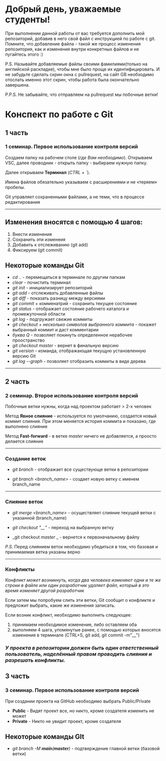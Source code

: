# Добрый день, уважаемые студенты! 
  При выполнении данной работы от вас требуется дополнить мой репозиторий, добавив в него свой файл с инструкцией по работе с git. Помните, что добавление файла - такой же процесс изменения репозитория, как и изменения внутри конкретных файлов и не пугайтесь этого :)

  P.S. Называйте добавляемые файлы своими фамилиями(только на английской раскладке), чтобы мне было проще их идентифицировать. И не забудьте сделать скрин окна с pullrequest, на сайт GB необходимо отослать именно этот скрин, чтобы работа была окончательно завершена.

  P.P.S. Не забывайте, что отправляем на pullrequest мы побочные ветки!

# Конспект по работе с Git
## __1 часть__
### 1 семинар. Первое использование контроля версий

 Создаем папку на рабочем столе (_где Вам необходимо_). Открываем VSC, далее проводник - открыть папку - выбираем нужную папку.

 Далее открываем __Терминал__ (_CTRL + `_).

 Имена файлов обязательно указываем с расширениями и не «теряем» пробелы. 

Git управляет сохраненными файлами, а не теми, что в процессе редактирования
 ___
 ## Изменения вносятся с помощью 4 шагов:
 1. Внести изменения 
 2. Сохранить эти изменеия
 3. Добавить к отслеживанию (git add)
 4. Фиксируем (git commit)

 ## Некоторые команды Git
 * _cd .._ - перемещаться в терминале по другим папкам
 * _clear_ - почистить терминал 
 * _git init_ - инициализирует репозиторий 
 * _git add_ - отслеживать добавленные файлы
 * _git diff_ - показать разницу между версиями
 * _git commit_ + комменатрий - сохранить текущее состояние
 * _git status_ - отображает состояние рабочего каталога и промежуточной области 
 * _git log_ - подгружает свежие коммиты
 * _git checkout + несколько символов выбранного коммита_ - покажет выбранный коммит и даст комментарии
 * _буква Q_ - позволяет покинуть определенное нерабочее проостранство 
* _git checkout master_ - вернет в финальную версию
* _git version_ - команда, отображающая текущую установленную версию Git
* _git log --graph_ - позволяет отобразить коммиты в виде дерева

___

## __2 часть__
### 2 семинар. Второе использование контроля версий

Побочные ветки нужны, когда над проектом работает > 2-х человек

Метод __Явное слияние__ - используется по умолчанию, создается новый коммит слияния. При этом меняется история коммита и показано, где выполнено слияние

Метод __Fast-forward__ - в ветке _master_ ничего не добавляется, а проосто делается слияние
___

### __Создание веток__

* _git branch_ - отображает все существующе ветки в репозитории 

* _git branch <branch_name>_ - создает новую ветку с именем branch_name

___

### __Слияние веток__

* _git merge <branch_name>_ - осуществляет слияние текущей ветки с указанной (branch_name)

* _git checkout "__"_ - переход на выбранную ветку 

* _git checkout _master_ _  - вернется к первоначальному файлу

_P.S._ Перед слиянием веток необходимо убедиться в том, что базовая и принимаемая ветка указаны верно 

___

### __Конфликты__

_Конфликт может возникнуть, когда два человека изменяют одни и те же строки в файле или один разработчик удаляет файл, который в это время изменяет другой разработчик_ 

Если затем мы попробуем слить эти ветки, Git сообщит о конфликте и предложит выбрать, какие же изменения записать.

Если возник конфликт, необходимо выполнить следующее:
1. принимаем необходимое изменение, либо оставляем оба
2. выполняем 4 шага, упомянутые ранее, с помощью которых вносятся изменения в терминале (CTRL+S, git add, git commit -m"__")

### _У проекта в репозитории должен быть один ответственный пользователь, наделённый правом проводить __слияния__ и __разрешать конфликты__._

## __3 часть__
### 3 семинар. Первое использование контроля версий

При создании проекта на GitHub необходимо выбрать Public/Private
* __Public__ - Видят проект все, но никто, кроме создателя изменить не может
* __Private__ - Никто не увидит проект, кроме создателя

## Некоторые команды GIt 
* _git branch -M __main__(__master__)_ - подтверждение главной ветки (базовой ветки)